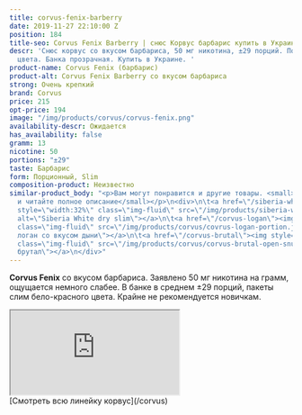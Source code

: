 ```yaml
---
title: corvus-fenix-barberry
date: 2019-11-27 22:10:00 Z
position: 184
title-seo: Corvus Fenix Barberry | снюс Корвус барбарис купить в Украине
descr: 'Снюс корвус со вкусом барбариса, 50 мг никотина, ±29 порций. Порции slim бело-красного
  цвета. Банка прозрачная. Купить в Украине. '
product-name: Corvus Fenix (барбарис)
product-alt: Corvus Fenix Barberry со вкусом барбариса
strong: Очень крепкий
brand: Corvus
price: 215
opt-price: 194
image: "/img/products/corvus/corvus-fenix.png"
availability-descr: Ожидается
has_availability: false
gramm: 13
nicotine: 50
portions: "±29"
taste: Барбарис
form: Порционный, Slim
composition-product: Неизвестно
similar-product_body: "<p>Вам могут понравится и другие товары. <small>Жмите на картинки
  и читайте полное описание</small></p>\n<div>\n\t<a href=\"/siberia-white-dry-slim\"><img
  style=\"width:32%\" class=\"img-fluid\" src=\"/img/products/siberia-white-dry-slim/siberia-open-and-cryo.jpg\"
  alt=\"Siberia White dry slim\"></a>\n\t<a href=\"/corvus-logan\"><img style=\"width:32%\"
  class=\"img-fluid\" src=\"/img/products/corvus/covrus-logan-portion.jpg\" alt=\"Корвус
  логан со вкусом дыни\"></a>\n\t<a href=\"/corvus-brutal\"><img style=\"width:32%\"
  class=\"img-fluid\" src=\"/img/products/corvus/corvus-brutal-open-snus.jpg\" alt=\"Корвус
  брутал\"></a>\n</div>"
---
```


<b>Corvus Fenix</b> со вкусом барбариса. Заявлено 50 мг никотина на грамм, ощущается немного слабее. В банке в среднем ±29 порций, пакеты слим бело-красного цвета. Крайне не рекомендуется новичкам.

<div class="embed-responsive embed-responsive-16by9 mb-3">
  <iframe class="embed-responsive-item" src="https://www.youtube.com/embed/z8-3ZhYOYWY" allowfullscreen></iframe>
</div>
[Смотреть всю линейку корвус](/corvus)